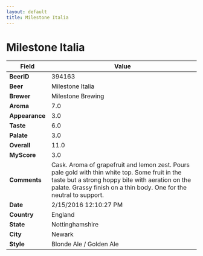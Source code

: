 ```yaml
---
layout: default
title: Milestone Italia
---
```


# Milestone Italia

| Field         | Value     |
|---------------|-----------|
| **BeerID** | 394163 |
| **Beer** | Milestone Italia |
| **Brewer** | Milestone Brewing |
| **Aroma** | 7.0 |
| **Appearance** | 3.0 |
| **Taste** | 6.0 |
| **Palate** | 3.0 |
| **Overall** | 11.0 |
| **MyScore** | 3.0 |
| **Comments** | Cask. Aroma of grapefruit and lemon zest. Pours pale gold with thin white top. Some fruit in the taste but a strong hoppy bite with aeration on the palate. Grassy finish on a thin body. One for the neutral to support. |
| **Date** | 2/15/2016 12:10:27 PM |
| **Country** | England |
| **State** | Nottinghamshire |
| **City** | Newark |
| **Style** | Blonde Ale / Golden Ale |
